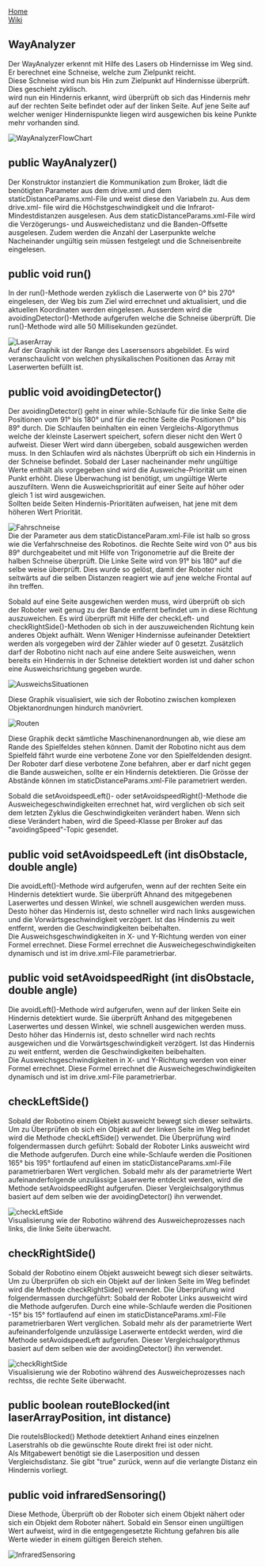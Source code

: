 [Home](home)  
[Wiki](WikiSolidus)  

## WayAnalyzer  
  
Der WayAnalyzer erkennt mit Hilfe des Lasers ob Hindernisse im Weg sind. Er berechnet eine Schneise, welche zum Zielpunkt reicht.  
Diese Schneise wird nun bis Hin zum Zielpunkt auf Hindernisse überprüft. Dies geschieht zyklisch.  
wird nun ein Hindernis erkannt, wird überprüft ob sich das Hindernis mehr auf der rechten Seite befindet oder auf der linken Seite.
Auf jene Seite auf welcher weniger Hindernispunkte liegen wird ausgewichen bis keine Punkte mehr vorhanden sind. 

  
  
![WayAnalyzerFlowChart](https://gitlab.com/solidus/hefei/uploads/e4ca2986f7aa3470cca39c53ceac1a53/WayAnalyzerFlowChart.jpg) 
  
## public WayAnalyzer()
  
Der Konstruktor instanziert die Kommunikation zum Broker, lädt die benötigten Parameter aus dem drive.xml und dem staticDistanceParams.xml-File und weist diese den Variabeln zu. Aus dem drive.xml- file wird die Höchstgeschwindigkeit und die Infrarot-Mindestdistanzen ausgelesen. Aus dem staticDistanceParams.xml-File wird die Verzögerungs- und Ausweichedistanz und die Banden-Offsette ausgelesen. Zudem werden die Anzahl der Laserpunkte welche Nacheinander ungültig sein müssen festgelegt und die Schneisenbreite eingelesen.
  
## public void run()  
  
In der run()-Methode werden zyklisch die Laserwerte von 0° bis 270° eingelesen, der Weg bis zum Ziel wird errechnet und aktualisiert, und die aktuellen Koordinaten werden eingelesen. Ausserdem wird die avoidingDetector()-Methode aufgerufen welche die Schneise überprüft. Die run()-Methode wird alle 50 Millisekunden gezündet.  
  
![LaserArray](https://gitlab.com/solidus/hefei/uploads/51cc28feda4f1219ae5d6efe309c7889/LaserArray.jpg)  
Auf der Graphik ist der Range des Lasersensors abgebildet. Es wird veranschaulicht von welchen physikalischen Positionen das Array mit Laserwerten befüllt ist. 
  
## public void avoidingDetector()  
  
Der avoidingDetector() geht in einer while-Schlaufe für die linke Seite die Positionen vom 91° bis 180° und für die rechte Seite die Positionen 0° bis 89° durch.
Die Schlaufen beinhalten ein einen Vergleichs-Algorythmus welche der kleinste Laserwert speichert, sofern dieser nicht den Wert 0 aufweist. Dieser Wert wird dann übergeben, sobald ausgewichen werden muss. In den Schlaufen wird als nächstes Überprüft ob sich ein Hindernis in der Schneise befindet. Sobald der Laser nacheinander mehr ungültige Werte enthält als vorgegeben sind wird die Ausweiche-Priorität um einen Punkt erhöht. Diese Überwachung ist benötigt, um ungültige Werte auszufiltern. Wenn die Ausweichspriorität auf einer Seite auf höher oder gleich 1 ist wird ausgewichen.  
Sollten beide Seiten Hindernis-Prioritäten aufweisen, hat jene mit dem höheren Wert Priorität.  
  
![Fahrschneise](https://gitlab.com/solidus/hefei/uploads/b8def5cc5948997301d36a09770d5fa6/Fahrschneise.jpg)  
Die der Parameter aus dem staticDistanceParam.xml-File ist halb so gross wie die Verfahrschneise des Robotinos. die Rechte Seite wird von 0° aus bis 89° durchgeabeitet und mit Hilfe von Trigonometrie auf die Breite der halben Schneise überprüft. Die Linke Seite wird von 91° bis 180° auf die selbe weise überprüft. Dies wurde so gelöst, damit der Roboter nicht seitwärts auf die selben Distanzen reagiert wie auf jene welche Frontal auf ihn treffen.  
  
Sobald auf eine Seite ausgewichen werden muss, wird überprüft ob sich der Roboter weit genug zu der Bande entfernt befindet um in diese Richtung auszuweichen. Es wird überprüft mit Hilfe der checkLeft- und checkRightSide()-Methoden ob sich in der auszuweichenden Richtung kein anderes Objekt aufhält.
Wenn Weniger Hindernisse aufeinander Detektiert werden als vorgegeben wird der Zähler wieder auf 0 gesetzt. Zusätzlich darf der Robotino nicht nach auf eine andere Seite ausweichen, wenn bereits ein Hindernis in der Schneise detektiert worden ist und daher schon eine Ausweichsrichtung gegeben wurde.
  
  
![AusweichsSituationen](https://gitlab.com/solidus/hefei/uploads/775de6a7d063e9d24b93477ef2481265/AusweichsSituationen.jpg)  
  
Diese Graphik visualisiert, wie sich der Robotino zwischen komplexen Objektanordnungen hindurch manövriert.  
  
![Routen](https://gitlab.com/solidus/hefei/uploads/306a7a149029c6c4239decf4f7198ace/Routen.jpg)  
  
Diese Graphik deckt sämtliche Maschinenanordnungen ab, wie diese am Rande des Spielfeldes stehen können. Damit der Robotino nicht aus dem Spielfeld fährt wurde eine verbotene Zone vor den Spielfeldenden designt. Der Roboter darf diese verbotene Zone befahren, aber er darf nicht gegen die Bande ausweichen, sollte er ein Hindernis detektieren.
Die Grösse der Abstände können im staticDistanceParams.xml-File parametriert werden.  
  
Sobald die setAvoidspeedLeft()- oder setAvoidspeedRight()-Methode die Ausweichegeschwindigkeiten errechnet hat, wird verglichen ob sich seit dem letzten Zyklus die Geschwindigkeiten verändert haben.
Wenn sich diese Verändert haben, wird die Speed-Klasse per Broker auf das "avoidingSpeed"-Topic gesendet.
  
## public void setAvoidspeedLeft (int disObstacle, double angle)  
  
Die avoidLeft()-Methode wird aufgerufen, wenn auf der rechten Seite ein Hindernis detektiert wurde. Sie überprüft Ahnand des mitgegebenen Laserwertes und dessen Winkel, wie schnell ausgewichen werden muss. Desto höher das Hindernis ist, desto schneller wird nach links ausgewichen und die Vorwärtsgeschwindigkeit verzögert. Ist das Hindernis zu weit entfernt, werden die Geschwindigkeiten beibehalten.  
Die Ausweichsgeschwindigkeiten in X- und Y-Richtung werden von einer Formel errechnet. Diese Formel errechnet die Ausweichegeschwindigkeiten dynamisch und ist im drive.xml-File parametrierbar.
  
## public void setAvoidspeedRight (int disObstacle, double angle)
  
Die avoidLeft()-Methode wird aufgerufen, wenn auf der linken Seite ein Hindernis detektiert wurde. Sie überprüft Anhand des mitgegebenen Laserwertes und dessen Winkel, wie schnell ausgewichen werden muss. Desto höher das Hindernis ist, desto schneller wird nach rechts ausgewichen und die Vorwärtsgeschwindigkeit verzögert. Ist das Hindernis zu weit entfernt, werden die Geschwindigkeiten beibehalten.  
Die Ausweichsgeschwindigkeiten in X- und Y-Richtung werden von einer Formel errechnet. Diese Formel errechnet die Ausweichegeschwindigkeiten dynamisch und ist im drive.xml-File parametrierbar.
  
  
## checkLeftSide()  
  
Sobald der Robotino einem Objekt ausweicht bewegt sich dieser seitwärts. Um zu Überprüfen ob sich ein Objekt auf der linken Seite im Weg befindet wird die Methode checkLeftSide() verwendet. Die Überprüfung wird folgendermassen durch geführt: Sobald der Roboter Links ausweicht wird die Methode aufgerufen. Durch eine while-Schlaufe werden die Positionen 165° bis 195° fortlaufend auf einen im staticDistanceParams.xml-File parametrierbaren Wert verglichen. Sobald mehr als der parametrierte Wert aufeinanderfolgende unzulässige Laserwerte entdeckt werden, wird die Methode setAvoidspeedRight aufgerufen. Dieser Vergleichsalgorythmus basiert auf dem selben wie der avoidingDetector() ihn verwendet.  

![checkLeftSide](https://gitlab.com/solidus/hefei/uploads/a4a7ce30edadf7fa82bce4a2c923581c/checkLeftSide.jpg)  
Visualisierung wie der Robotino während des Ausweicheprozesses nach links, die linke Seite überwacht.
  
## checkRightSide()  
  
Sobald der Robotino einem Objekt ausweicht bewegt sich dieser seitwärts. Um zu Überprüfen ob sich ein Objekt auf der linken Seite im Weg befindet wird die Methode checkRightSide() verwendet. Die Überprüfung wird folgendermassen durchgeführt: Sobald der Roboter Links ausweicht wird die Methode aufgerufen. Durch eine while-Schlaufe werden die Positionen -15° bis 15° fortlaufend auf einen im staticDistanceParams.xml-File parametrierbaren Wert verglichen. Sobald mehr als der parametrierte Wert aufeinanderfolgende unzulässige Laserwerte entdeckt werden, wird die Methode setAvoidspeedLeft aufgerufen. Dieser Vergleichsalgorythmus basiert auf dem selben wie der avoidingDetector() ihn verwendet.  


![checkRightSide](https://gitlab.com/solidus/hefei/uploads/c0be0bb827687b76779b343bcf73f0d5/checkRightSide.jpg)  
Visualisierung wie der Robotino während des Ausweicheprozesses nach rechtss, die rechte Seite überwacht.
  
## public boolean routeBlocked(int laserArrayPosition, int distance)  
  
Die routeIsBlocked() Methode detektiert Anhand eines einzelnen Laserstrahls ob die gewünschte Route direkt frei ist oder nicht.  
Als Mitgabewert benötigt sie die Laserposition und dessen Vergleichsdistanz. Sie gibt "true" zurück, wenn auf die verlangte Distanz ein Hindernis vorliegt.
  
  
## public void infraredSensoring()  
  
Diese Methode, Überprüft ob der Roboter sich einem Objekt nähert oder sich ein Objekt dem Roboter nähert. Sobald ein Sensor einen ungültigen Wert aufweist, wird in die entgegengesetzte Richtung gefahren bis alle Werte wieder in einem gültigen Bereich stehen.
  
![InfraredSensoring](https://gitlab.com/solidus/hefei/uploads/23ce961af647471aeccb24bc0e90af83/InfraredSensoring.jpg)  









